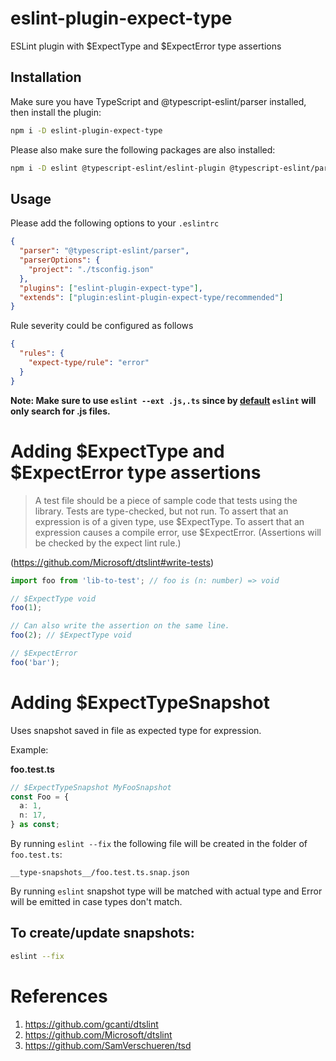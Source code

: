 # eslint-plugin-expect-type

ESLint plugin with $ExpectType and $ExpectError type assertions

## Installation

Make sure you have TypeScript and @typescript-eslint/parser installed, then install the plugin:

```sh
npm i -D eslint-plugin-expect-type
```

Please also make sure the following packages are also installed:

```sh
npm i -D eslint @typescript-eslint/eslint-plugin @typescript-eslint/parser
```

## Usage

Please add the following options to your `.eslintrc`

```json
{
  "parser": "@typescript-eslint/parser",
  "parserOptions": {
    "project": "./tsconfig.json"
  },
  "plugins": ["eslint-plugin-expect-type"],
  "extends": ["plugin:eslint-plugin-expect-type/recommended"]
}
```

Rule severity could be configured as follows

```json
{
  "rules": {
    "expect-type/rule": "error"
  }
}
```

**Note: Make sure to use `eslint --ext .js,.ts` since by [default](https://eslint.org/docs/user-guide/command-line-interface#--ext) `eslint` will only search for .js files.**

# Adding $ExpectType and $ExpectError type assertions

> A test file should be a piece of sample code that tests using the library. Tests are type-checked, but not run. To assert that an expression is of a given type, use $ExpectType. To assert that an expression causes a compile error, use $ExpectError. (Assertions will be checked by the expect lint rule.)

(https://github.com/Microsoft/dtslint#write-tests)

```ts
import foo from 'lib-to-test'; // foo is (n: number) => void

// $ExpectType void
foo(1);

// Can also write the assertion on the same line.
foo(2); // $ExpectType void

// $ExpectError
foo('bar');
```

# Adding \$ExpectTypeSnapshot

Uses snapshot saved in file as expected type for expression.

Example:

**foo.test.ts**

```ts
// $ExpectTypeSnapshot MyFooSnapshot
const Foo = {
  a: 1,
  n: 17,
} as const;
```

By running `eslint --fix` the following file will be created in the folder of `foo.test.ts`:

```
__type-snapshots__/foo.test.ts.snap.json
```

By running `eslint` snapshot type will be matched with actual type and Error will be emitted in case types don't match.

## To create/update snapshots:

```sh
eslint --fix
```

# References

1. https://github.com/gcanti/dtslint
2. https://github.com/Microsoft/dtslint
3. https://github.com/SamVerschueren/tsd
